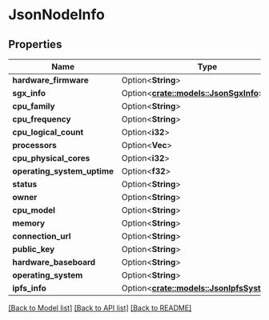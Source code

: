 # JsonNodeInfo

## Properties

Name | Type | Description | Notes
------------ | ------------- | ------------- | -------------
**hardware_firmware** | Option<**String**> |  | [optional]
**sgx_info** | Option<[**crate::models::JsonSgxInfo**](json_SGXInfo.md)> |  | [optional]
**cpu_family** | Option<**String**> |  | [optional]
**cpu_frequency** | Option<**String**> |  | [optional]
**cpu_logical_count** | Option<**i32**> |  | [optional]
**processors** | Option<**Vec<String>**> |  | [optional]
**cpu_physical_cores** | Option<**i32**> |  | [optional]
**operating_system_uptime** | Option<**f32**> |  | [optional]
**status** | Option<**String**> |  | [optional]
**owner** | Option<**String**> |  | [optional]
**cpu_model** | Option<**String**> |  | [optional]
**memory** | Option<**String**> |  | [optional]
**connection_url** | Option<**String**> |  | [optional]
**public_key** | Option<**String**> |  | [optional]
**hardware_baseboard** | Option<**String**> |  | [optional]
**operating_system** | Option<**String**> |  | [optional]
**ipfs_info** | Option<[**crate::models::JsonIpfsSystemInfo**](json_IPFSSystemInfo.md)> |  | [optional]

[[Back to Model list]](../README.md#documentation-for-models) [[Back to API list]](../README.md#documentation-for-api-endpoints) [[Back to README]](../README.md)


